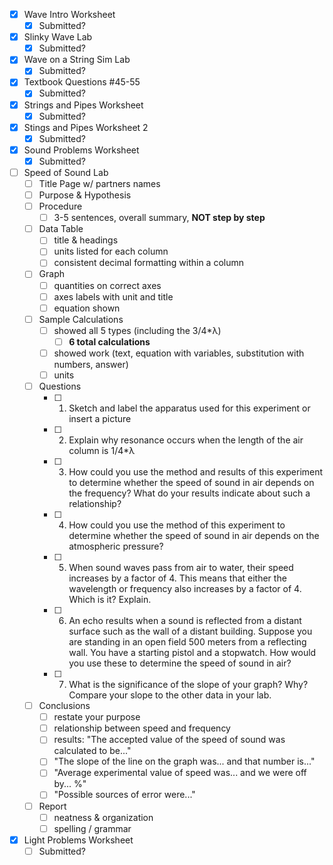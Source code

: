 - [x] Wave Intro Worksheet
	- [x] Submitted?
- [x] Slinky Wave Lab
	- [x] Submitted?
- [x] Wave on a String Sim Lab
	- [x] Submitted?
- [x] Textbook Questions #45-55
	- [x] Submitted?
- [x] Strings and Pipes Worksheet
	- [x] Submitted?
- [x] Stings and Pipes Worksheet 2
	- [x] Submitted?
- [x] Sound Problems Worksheet
	- [x] Submitted?
- [ ] Speed of Sound Lab
	- [ ] Title Page w/ partners names
	- [ ] Purpose & Hypothesis
	- [ ] Procedure
		- [ ] 3-5 sentences, overall summary, **NOT step by step**
	- [ ] Data Table
		- [ ] title & headings
		- [ ] units listed for each column
		- [ ] consistent decimal formatting within a column
	- [ ] Graph
		- [ ] quantities on correct axes
		- [ ] axes labels with unit and title
		- [ ] equation shown
	- [ ] Sample Calculations
		- [ ] showed all 5 types (including the 3/4*λ)
			- [ ] **6 total calculations**
		- [ ] showed work (text, equation with variables, substitution with numbers, answer)
		- [ ] units
	- [ ] Questions
		- [ ] 1. Sketch and label the apparatus used for this experiment or insert a picture
		- [ ] 2. Explain why resonance occurs when the length of the air column is 1/4*λ
		- [ ] 3. How could you use the method and results of this experiment to determine whether the speed of sound in air depends on the frequency? What do your results indicate about such a relationship?
		- [ ] 4. How could you use the method of this experiment to determine whether the speed of sound in air depends on the atmospheric pressure?
		- [ ] 5. When sound waves pass from air to water, their speed increases by a factor of 4. This means that either the wavelength or frequency also increases by a factor of 4. Which is it? Explain.
		- [ ] 6. An echo results when a sound is reflected from a distant surface such as the wall of a distant building. Suppose you are standing in an open field 500 meters from a reflecting wall. You have a starting pistol and a stopwatch. How would you use these to determine the speed of sound in air?
		- [ ] 7. What is the significance of the slope of your graph? Why? Compare your slope to the other data in your lab.
	- [ ] Conclusions
		- [ ] restate your purpose
		- [ ] relationship between speed and frequency
		- [ ] results: "The accepted value of the speed of sound was calculated to be..."
		- [ ] "The slope of the line on the graph was... and that number is..."
		- [ ] "Average experimental value of speed was... and we were off by... %"
		- [ ] "Possible sources of error were..."
	- [ ] Report
		- [ ] neatness & organization
		- [ ] spelling / grammar
- [x] Light Problems Worksheet
	- [ ] Submitted?